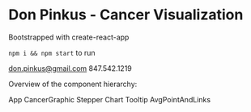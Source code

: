 # Don Pinkus - Cancer Visualization

Bootstrapped with create-react-app

`npm i && npm start` to run

don.pinkus@gmail.com
847.542.1219

Overview of the component hierarchy:

App
  CancerGraphic
    Stepper
    Chart
      Tooltip
      AvgPointAndLinks
    
